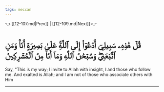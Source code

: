 ```yaml
---
tags: meccan
---
```


👈 [[12-107.md|Prev]] | [[12-109.md|Next]] 👉

# قُلۡ هَٰذِهِۦ سَبِيلِيٓ أَدۡعُوٓاْ إِلَى ٱللَّهِۚ عَلَىٰ بَصِيرَةٍ أَنَا۠ وَمَنِ ٱتَّبَعَنِيۖ وَسُبۡحَٰنَ ٱللَّهِ وَمَآ أَنَا۠ مِنَ ٱلۡمُشۡرِكِينَ

Say, "This is my way; I invite to Allah with insight, I and those who follow me. And exalted is Allah; and I am not of those who associate others with Him

---

